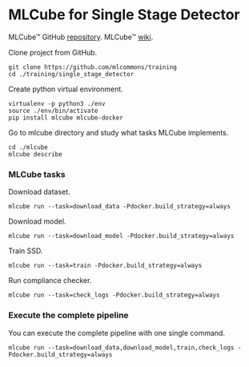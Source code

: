# MLCube for Single Stage Detector

MLCube™ GitHub [repository](https://github.com/mlcommons/mlcube). MLCube™ [wiki](https://mlcommons.github.io/mlcube/).

Clone project from GitHub.
```shell
git clone https://github.com/mlcommons/training
cd ./training/single_stage_detector
```

Create python virtual environment.
```shell
virtualenv -p python3 ./env
source ./env/bin/activate
pip install mlcube mlcube-docker
```

Go to mlcube directory and study what tasks MLCube implements.
```shell
cd ./mlcube
mlcube describe
```

### MLCube tasks

Download dataset.

```shell
mlcube run --task=download_data -Pdocker.build_strategy=always
```

Download model.
```shell
mlcube run --task=download_model -Pdocker.build_strategy=always
```

Train SSD.
```shell
mlcube run --task=train -Pdocker.build_strategy=always
```

Run compliance checker.
```shell
mlcube run --task=check_logs -Pdocker.build_strategy=always
```

### Execute the complete pipeline

You can execute the complete pipeline with one single command.
```shell
mlcube run --task=download_data,download_model,train,check_logs -Pdocker.build_strategy=always
```